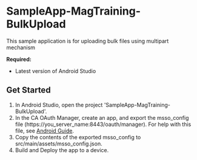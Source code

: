 # SampleApp-MagTraining-BulkUpload
This sample application is for uploading bulk files using multipart mechanism

**Required:**
* Latest version of Android Studio

## Get Started
1. In Android Studio, open the project 'SampleApp-MagTraining-BulkUpload'.
2. In the CA OAuth Manager, create an app, and export the msso_config file (https://you_server_name:8443/oauth/manager). For help with this file, see [Android Guide](http://techdocs.broadcom.com/content/broadcom/techdocs/us/en/ca-enterprise-software/layer7-api-management/mobile-sdk-for-ca-mobile-api-gateway/2-2.html).
3. Copy the contents of the exported msso_config to src/main/assets/msso_config.json.
4. Build and Deploy the app to a device.
